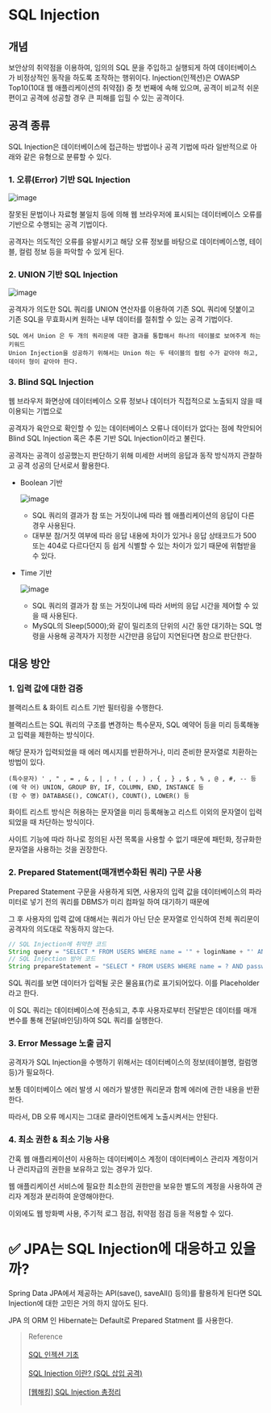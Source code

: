 # SQL Injection

## 개념
보안상의 취약점을 이용하여, 임의의 SQL 문을 주입하고 실행되게 하여 데이터베이스가 비정상적인 동작을 하도록 조작하는 행위이다.
Injection(인젝션)은 OWASP Top10(10대 웹 애플리케이션의 취약점) 중 첫 번째에 속해 있으며, 공격이 비교적 쉬운 편이고 공격에 성공할 경우 큰 피해를 입힐 수 있는 공격이다.

## 공격 종류
SQL Injection은 데이터베이스에 접근하는 방법이나 공격 기법에 따라 일반적으로 아래와 같은 유형으로 분류할 수 있다.

### 1. 오류(Error) 기반 SQL Injection
![image](https://github.com/inyoung0215/CS-Study/assets/65496092/947f6553-c4ab-4375-9c66-f7c9c97e3c5e)

잘못된 문법이나 자료형 불일치 등에 의해 웹 브라우저에 표시되는 데이터베이스 오류를 기반으로 수행되는 공격 기법이다.

공격자는 의도적인 오류를 유발시키고 해당 오류 정보를 바탕으로 데이터베이스명, 테이블, 컬럼 정보 등을 파악할 수 있게 된다.

### 2. UNION 기반 SQL Injection
![image](https://github.com/inyoung0215/CS-Study/assets/65496092/f2d4ea76-778b-4347-9e79-ba5d336a7029)

공격자가 의도한 SQL 쿼리를 UNION 연산자를 이용하여 기존 SQL 쿼리에 덧붙이고 기존 SQL을 무효화시켜 원하는 내부 데이터를 절취할 수 있는 공격 기법이다.

  ```text
  SQL 에서 Union 은 두 개의 쿼리문에 대한 결과를 통합해서 하나의 테이블로 보여주게 하는 키워드 
  Union Injection을 성공하기 위해서는 Union 하는 두 테이블의 컬럼 수가 같아야 하고, 데이터 형이 같아야 한다. 
  ```
### 3. Blind SQL Injection
웹 브라우저 화면상에 데이터베이스 오류 정보나 데이터가 직접적으로 노출되지 않을 때 이용되는 기법으로 

공격자가 육안으로 확인할 수 있는 데이터베이스 오류나 데이터가 없다는 점에 착안되어 Blind SQL Injection 혹은 추론 기반 SQL Injection이라고 불린다. 

공격자는 공격이 성공했는지 판단하기 위해 미세한 서버의 응답과 동작 방식까지 관찰하고 공격 성공의 단서로서 활용한다. 

- Boolean 기반

  ![image](https://github.com/inyoung0215/CS-Study/assets/65496092/b63a7229-27ed-4cb1-ad3d-bd292f12ee7f)

  - SQL 쿼리의 결과가 참 또는 거짓이냐에 따라 웹 애플리케이션의 응답이 다른 경우 사용된다. 
  - 대부분 참/거짓 여부에 따라 응답 내용에 차이가 있거나 응답 상태코드가 500 또는 404로 다르다던지 등 쉽게 식별할 수 있는 차이가 있기 때문에 위협받을 수 있다.
- Time 기반

  ![image](https://github.com/inyoung0215/CS-Study/assets/65496092/19870cb1-8805-4a70-b6a3-445dbe7026c6)

  - SQL 쿼리의 결과가 참 또는 거짓이냐에 따라 서버의 응답 시간을 제어할 수 있을 때 사용된다. 
  - MySQL의 Sleep(5000);와 같이 밀리초의 단위의 시간 동안 대기하는 SQL 명령을 사용해 공격자가 지정한 시간만큼 응답이 지연된다면 참으로 판단한다.
  
## 대응 방안 
### 1. 입력 값에 대한 검증
블랙리스트 & 화이트 리스트 기반 필터링을 수행한다.

블랙리스트는 SQL 쿼리의 구조를 변경하는 특수문자, SQL 예약어 등을 미리 등록해놓고 입력을 제한하는 방식이다.

해당 문자가 입력되었을 때 에러 메시지를 반환하거나, 미리 준비한 문자열로 치환하는 방법이 있다.

```
(특수문자) ' , " , = , & , | , ! , ( , ) , { , } , $ , % , @ , #, -- 등
(예 약 어) UNION, GROUP BY, IF, COLUMN, END, INSTANCE 등
(함 수 명) DATABASE(), CONCAT(), COUNT(), LOWER() 등
```

화이트 리스트 방식은 허용하는 문자열을 미리 등록해놓고 리스트 이외의 문자열이 입력되었을 때 차단하는 방식이다. 

사이트 기능에 따라 하나로 정의된 사전 목록을 사용할 수 없기 때문에 패턴화, 정규화한 문자열을 사용하는 것을 권장한다.

### 2. Prepared Statement(매개변수화된 쿼리) 구문 사용
Prepared Statement 구문을 사용하게 되면, 사용자의 입력 값을 데이터베이스의 파라미터로 넣기 전의 쿼리를 DBMS가 미리 컴파일 하여 대기하기 때문에 

그 후 사용자의 입력 값에 대해서는 쿼리가 아닌 단순 문자열로 인식하여 전체 쿼리문이 공격자의 의도대로 작동하지 않는다.

```java
// SQL Injection에 취약한 코드
String query = "SELECT * FROM USERS WHERE name = '" + loginName + "' AND password = '"+loginPassword="'";
// SQL Injection 방어 코드
String prepareStatement = "SELECT * FROM USERS WHERE name = ? AND password =?;
```

SQL 쿼리를 보면 데이터가 입력될 곳은 물음표(?)로 표기되어있다. 이를 Placeholder라고 한다. 

이 SQL 쿼리는 데이터베이스에 전송되고, 추후 사용자로부터 전달받은 데이터를 매개변수를 통해 전달(바인딩)하여 SQL 쿼리를 실행한다.

### 3. Error Message 노출 금지
공격자가 SQL Injection을 수행하기 위해서는 데이터베이스의 정보(테이블명, 컬럼명 등)가 필요하다. 

보통 데이터베이스 에러 발생 시 에러가 발생한 쿼리문과 함께 에러에 관한 내용을 반환한다. 

따라서, DB 오류 메시지는 그대로 클라이언트에게 노출시켜서는 안된다. 

### 4. 최소 권한 & 최소 기능 사용 
간혹 웹 애플리케이션이 사용하는 데이터베이스 계정이 데이터베이스 관리자 계정이거나 관리자급의 권한을 보유하고 있는 경우가 있다. 

웹 애플리케이션 서비스에 필요한 최소한의 권한만을 보유한 별도의 계정을 사용하여 관리자 계정과 분리하여 운영해야한다.

이외에도 웹 방화벽 사용, 주기적 로그 점검, 취약점 점검 등을 적용할 수 있다.

# ✅ JPA는 SQL Injection에 대응하고 있을까?
Spring Data JPA에서 제공하는 API(save(), saveAll() 등의)를 활용하게 된다면 SQL Injection에 대한 고민은 거의 하지 않아도 된다.

JPA 의 ORM 인 Hibernate는 Default로 Prepared Statment 를 사용한다.

> Reference <br></br>
> [SQL 인젝션 기초](https://www.bugbountyclub.com/pentestgym/view/52) <br></br>
> [SQL Injection 이란? (SQL 삽입 공격)](https://noirstar.tistory.com/264) <br></br>
> [[웹해킹] SQL Injection 총정리](https://gomguk.tistory.com/118) <br></br>